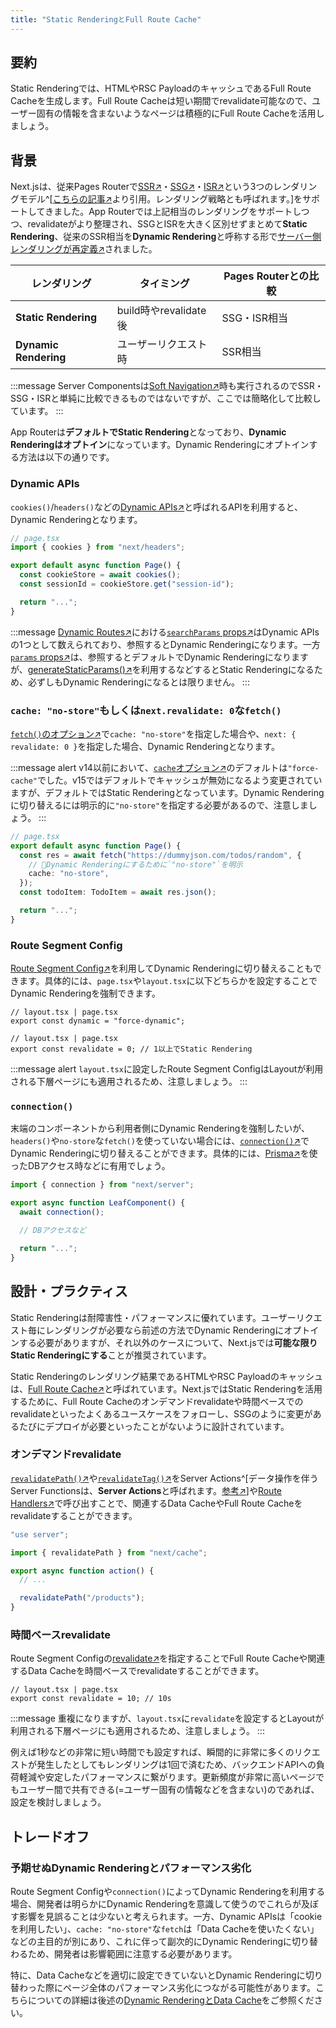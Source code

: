 ```yaml
---
title: "Static RenderingとFull Route Cache"
---
```


## 要約

Static Renderingでは、HTMLやRSC PayloadのキャッシュであるFull Route Cacheを生成します。Full Route Cacheは短い期間でrevalidate可能なので、ユーザー固有の情報を含まないようなページは積極的にFull Route Cacheを活用しましょう。

## 背景

Next.jsは、従来Pages Routerで[SSR↗︎](https://nextjs.org/docs/pages/building-your-application/rendering/server-side-rendering)・[SSG↗︎](https://nextjs.org/docs/pages/building-your-application/rendering/static-site-generation)・[ISR↗︎](https://nextjs.org/docs/pages/building-your-application/data-fetching/incremental-static-regeneration)という3つのレンダリングモデル^[[こちらの記事↗︎](https://vercel.com/blog/partial-prerendering-with-next-js-creating-a-new-default-rendering-model)より引用。レンダリング戦略とも呼ばれます。]をサポートしてきました。App Routerでは上記相当のレンダリングをサポートしつつ、revalidateがより整理され、SSGとISRを大きく区別せずまとめて**Static Rendering**、従来のSSR相当を**Dynamic Rendering**と呼称する形で[サーバー側レンダリングが再定義↗︎](https://nextjs.org/docs/app/getting-started/linking-and-navigating#server-rendering)されました。

| レンダリング          | タイミング            | Pages Routerとの比較 |
| --------------------- | --------------------- | -------------------- |
| **Static Rendering**  | build時やrevalidate後 | SSG・ISR相当         |
| **Dynamic Rendering** | ユーザーリクエスト時  | SSR相当              |

:::message
Server Componentsは[Soft Navigation↗︎](https://nextjs.org/docs/app/getting-started/linking-and-navigating#client-side-transitions)時も実行されるのでSSR・SSG・ISRと単純に比較できるものではないですが、ここでは簡略化して比較しています。
:::

App Routerは**デフォルトでStatic Rendering**となっており、**Dynamic Renderingはオプトイン**になっています。Dynamic Renderingにオプトインする方法は以下の通りです。

### Dynamic APIs

`cookies()`/`headers()`などの[Dynamic APIs↗︎](https://nextjs.org/docs/app/guides/caching#dynamic-apis)と呼ばれるAPIを利用すると、Dynamic Renderingとなります。

```ts
// page.tsx
import { cookies } from "next/headers";

export default async function Page() {
  const cookieStore = await cookies();
  const sessionId = cookieStore.get("session-id");

  return "...";
}
```

:::message
[Dynamic Routes↗︎](https://nextjs.org/docs/app/getting-started/project-structure#dynamic-routes)における[`searchParams` props↗︎](https://nextjs.org/docs/app/api-reference/file-conventions/page#searchparams-optional)はDynamic APIsの1つとして数えられており、参照するとDynamic Renderingになります。一方[`params` props↗︎](https://nextjs.org/docs/app/api-reference/file-conventions/page#params-optional)は、参照するとデフォルトでDynamic Renderingになりますが、[generateStaticParams()↗︎](https://nextjs.org/docs/app/api-reference/functions/generate-static-params)を利用するなどするとStatic Renderingになるため、必ずしもDynamic Renderingになるとは限りません。
:::

### `cache: "no-store"`もしくは`next.revalidate: 0`な`fetch()`

[`fetch()`のオプション↗︎](https://nextjs.org/docs/app/api-reference/functions/fetch#optionscache)で`cache: "no-store"`を指定した場合や、`next: { revalidate: 0 }`を指定した場合、Dynamic Renderingとなります。

:::message alert
v14以前において、[`cache`オプション↗︎](https://nextjs.org/docs/app/api-reference/functions/fetch#optionscache)のデフォルトは`"force-cache"`でした。v15ではデフォルトでキャッシュが無効になるよう変更されていますが、デフォルトではStatic Renderingとなっています。Dynamic Renderingに切り替えるには明示的に`"no-store"`を指定する必要があるので、注意しましょう。
:::

```ts
// page.tsx
export default async function Page() {
  const res = await fetch("https://dummyjson.com/todos/random", {
    // 🚨Dynamic Renderingにするために`"no-store"`を明示
    cache: "no-store",
  });
  const todoItem: TodoItem = await res.json();

  return "...";
}
```

### Route Segment Config

[Route Segment Config↗︎](https://nextjs.org/docs/app/api-reference/file-conventions/route-segment-config)を利用してDynamic Renderingに切り替えることもできます。具体的には、`page.tsx`や`layout.tsx`に以下どちらかを設定することでDynamic Renderingを強制できます。

```tsx
// layout.tsx | page.tsx
export const dynamic = "force-dynamic";
```

```tsx
// layout.tsx | page.tsx
export const revalidate = 0; // 1以上でStatic Rendering
```

:::message alert
`layout.tsx`に設定したRoute Segment ConfigはLayoutが利用される下層ページにも適用されるため、注意しましょう。
:::

### `connection()`

末端のコンポーネントから利用者側にDynamic Renderingを強制したいが、`headers()`や`no-store`な`fetch()`を使っていない場合には、[`connection()`↗︎](https://nextjs.org/docs/app/api-reference/functions/connection)でDynamic Renderingに切り替えることができます。具体的には、[Prisma↗︎](https://www.prisma.io/)を使ったDBアクセス時などに有用でしょう。

```ts
import { connection } from "next/server";

export async function LeafComponent() {
  await connection();

  // DBアクセスなど

  return "...";
}
```

## 設計・プラクティス

Static Renderingは耐障害性・パフォーマンスに優れています。ユーザーリクエスト毎にレンダリングが必要なら前述の方法でDynamic Renderingにオプトインする必要がありますが、それ以外のケースについて、Next.jsでは**可能な限りStatic Renderingにする**ことが推奨されています。

Static Renderingのレンダリング結果であるHTMLやRSC Payloadのキャッシュは、[Full Route Cache↗︎](https://nextjs.org/docs/app/guides/caching#full-route-cache)と呼ばれています。Next.jsではStatic Renderingを活用するために、Full Route Cacheのオンデマンドrevalidateや時間ベースでのrevalidateといったよくあるユースケースをフォローし、SSGのように変更があるたびにデプロイが必要といったことがないように設計されています。

### オンデマンドrevalidate

[`revalidatePath()`↗︎](https://nextjs.org/docs/app/api-reference/functions/revalidatePath)や[`revalidateTag()`↗︎](https://nextjs.org/docs/app/api-reference/functions/revalidateTag)をServer Actions^[データ操作を伴うServer Functionsは、**Server Actions**と呼ばれます。[参考↗︎](https://nextjs.org/docs/app/getting-started/updating-data#what-are-server-functions)]や[Route Handlers↗︎](https://nextjs.org/docs/app/getting-started/route-handlers-and-middleware#route-handlers)で呼び出すことで、関連するData CacheやFull Route Cacheをrevalidateすることができます。

```ts
"use server";

import { revalidatePath } from "next/cache";

export async function action() {
  // ...

  revalidatePath("/products");
}
```

### 時間ベースrevalidate

Route Segment Configの[revalidate↗︎](https://nextjs.org/docs/app/api-reference/file-conventions/route-segment-config#revalidate)を指定することでFull Route Cacheや関連するData Cacheを時間ベースでrevalidateすることができます。

```tsx
// layout.tsx | page.tsx
export const revalidate = 10; // 10s
```

:::message
重複になりますが、`layout.tsx`に`revalidate`を設定するとLayoutが利用される下層ページにも適用されるため、注意しましょう。
:::

例えば1秒などの非常に短い時間でも設定すれば、瞬間的に非常に多くのリクエストが発生したとしてもレンダリングは1回で済むため、バックエンドAPIへの負荷軽減や安定したパフォーマンスに繋がります。更新頻度が非常に高いページでもユーザー間で共有できる(=ユーザー固有の情報などを含まない)のであれば、設定を検討しましょう。

## トレードオフ

### 予期せぬDynamic Renderingとパフォーマンス劣化

Route Segment Configや`connection()`によってDynamic Renderingを利用する場合、開発者は明らかにDynamic Renderingを意識して使うのでこれらが及ぼす影響を見誤ることは少ないと考えられます。一方、Dynamic APIsは「cookieを利用したい」、`cache: "no-store"`な`fetch`は「Data Cacheを使いたくない」などの主目的が別にあり、これに伴って副次的にDynamic Renderingに切り替わるため、開発者は影響範囲に注意する必要があります。

特に、Data Cacheなどを適切に設定できていないとDynamic Renderingに切り替わった際にページ全体のパフォーマンス劣化につながる可能性があります。こちらについての詳細は後述の[Dynamic RenderingとData Cache](part_3_dynamic_rendering_data_cache)をご参照ください。

